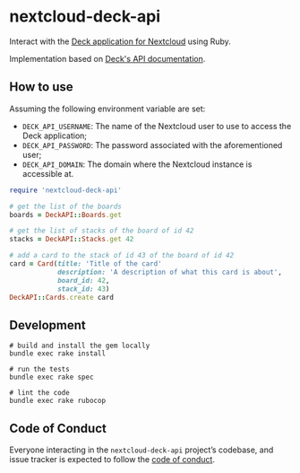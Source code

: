 # nextcloud-deck-api


Interact with the [Deck application for Nextcloud](https://apps.nextcloud.com/apps/deck) using Ruby.

Implementation based on [Deck's API documentation](https://deck.readthedocs.io/en/latest/API/).

## How to use

Assuming the following environment variable are set:
  * `DECK_API_USERNAME`: The name of the Nextcloud user to use to access the Deck application;
  * `DECK_API_PASSWORD`: The password associated with the aforementioned user;
  * `DECK_API_DOMAIN`: The domain where the Nextcloud instance is accessible at.

```ruby
require 'nextcloud-deck-api'

# get the list of the boards
boards = DeckAPI::Boards.get

# get the list of stacks of the board of id 42
stacks = DeckAPI::Stacks.get 42

# add a card to the stack of id 43 of the board of id 42
card = Card(title: 'Title of the card'
            description: 'A description of what this card is about',
            board_id: 42,
            stack_id: 43)
DeckAPI::Cards.create card
```

## Development

```
# build and install the gem locally
bundle exec rake install

# run the tests
bundle exec rake spec

# lint the code
bundle exec rake rubocop
```

## Code of Conduct

Everyone interacting in the `nextcloud-deck-api` project’s codebase, and issue tracker is expected to follow the [code of conduct](https://github.com/Pamplemousse/nextcloud-deck-api/blob/master/CODE_OF_CONDUCT.md).
